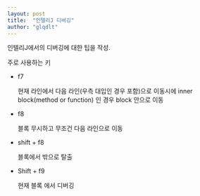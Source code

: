 ```yaml
---
layout: post
title:  "인텔리J 디버깅"
author: "glqdlt"
---
```

인텔리J에서의 디버깅에 대한 팁을 작성.

주로 사용하는 키

- f7

    현재 라인에서 다음 라인(우측 대입인 경우 포함)으로 이동시에 inner block(method or function) 인 경우 block 안으로 이동

- f8

    블록 무시하고 무조건 다음 라인으로 이동

- shift + f8 

    블록에서 밖으로 탈출

- Shift + f9

    현재 블록 에서 디버깅




